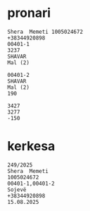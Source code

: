 # pronari

```
Shera  Memeti 1005024672
+38344920898
00401-1
3237
SHAVAR
Mal (2)

00401-2
SHAVAR
Mal (2)
190

3427
3277
-150

```

# kerkesa

```
249/2025
Shera  Memeti 
1005024672
00401-1,00401-2
Sojevë
+38344920898
15.08.2025

```

